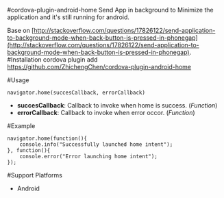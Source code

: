 #cordova-plugin-android-home
Send App in background to Minimize the application and it's still running for android.

Base on [http://stackoverflow.com/questions/17826122/send-application-to-background-mode-when-back-button-is-pressed-in-phonegap](http://stackoverflow.com/questions/17826122/send-application-to-background-mode-when-back-button-is-pressed-in-phonegap).
#Installation
    cordova plugin add https://github.com/ZhichengChen/cordova-plugin-android-home
    
#Usage
 
    navigator.home(succesCallback, errorCallback)
    
* **succesCallback**: Callback to invoke when home is success. (*Function*)
* **errorCallback**: Callback to invoke when error occor. (*Function*)



#Example

    navigator.home(function(){
        console.info("Successfully launched home intent");
    }, function(){
        console.error("Error launching home intent");
    });
 
#Support Platforms
* Android